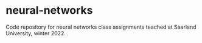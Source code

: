 # neural-networks
Code repository for neural networks class assignments teached at Saarland University, winter 2022.
